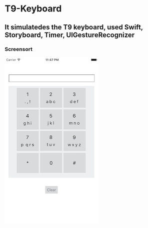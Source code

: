 # T9-Keyboard
## It simulatedes the T9 keyboard, used Swift, Storyboard, Timer, UIGestureRecognizer
### Screensort
![screenshot](https://github.com/Amritakeshre/T9-Keyboard_iOS/blob/master/Screenshot/screenshot.png)
